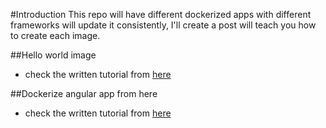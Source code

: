#Introduction
This repo will have different dockerized apps with different frameworks will update it consistently, I'll create a post will teach you how to create each image.

##Hello world image
  - check the written tutorial from <a href="https://medium.com/p/6ce0796352c5" target="_blank">here</a>

##Dockerize angular app from here
- check the written tutorial from <a href="https://medium.com/p/6ce0796352c5" target="_blank">here</a>
